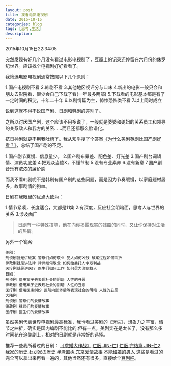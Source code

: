 ```yaml
---
layout: post
title: 我看电影电视剧
date: 2015-10-15
categories: blog
tags: [思考,生活]
description: 
---
```


2015年10月15日22:34:05

突然发现有好几个月没有看过电影电视剧了，豆瓣上的记录还停留在六月份的侏罗纪世界。应该找个电视剧好好看看了。

我筛选电影电视剧通常按照以下几个原则：  

1.国产电视剧不看
2.韩剧不看
3.其他地区视评分与口味
4.新出的电影一般只会和朋友去影院看，很少会自己下载了看(一年最多两部)
5.下载看的电影基本都是有了一定时间的积淀，十年二十年
6.以剧情篇为主，惊悚恐怖类不看
7.以上同时成立

说到这就不得不说国产剧、日剧和韩剧的差别了。

之所以讨厌国产剧，这个应该不用多说了，一般就是婆婆和媳妇的关系员工和领导的关系敌人和我方的关系……而且还都那么脸谱化。

抗日神剧就更不用我吐槽了。我从知乎搜了个答案[《为什么美剧英剧比国产剧好看？》](http://www.zhihu.com/question/21894570)，总结了国产剧的不足。

1.国产剧节奏慢、信息量少。
2.国产剧布景差、配色差、灯光差
3.国产剧台词矫情、演员功底差
4.把观众当傻X，不懂节制
5.没有专业素养
6.没有新意
7.国产剧音乐有浓浓的廉价感

而我不看韩剧呢不是韩剧有国产剧的这些问题，而是因为节奏缓慢，以家庭题材居多，故事剧情的狗血。

日剧在我眼里的优点大致为：

1.情节紧凑，长度适合，大都是11集
2.有深度，反应社会阴暗面，思考人与世界的关系
3.涉及面广

>日剧有一种特殊技能，他在向你揭露现实的残酷的同时，又让你保持对生活的热情。

另外一个答案:

	美剧：
	刑侦剧就是讲破案 警察们如何敬业 犯人如何凶残 破案过程如何曲折
	律政剧就是讲法律 律师如何敬业 如何给委托人争取利益
	医疗剧就是讲医疗 医生们如何工作 如何尽力治病救人
	日剧：
	刑侦剧 借用案子去表现社会的阴暗 人性的丑恶
	律政剧 借用案子去表现社会的阴暗 人性的丑恶
	医疗剧 借用医患纠纷 医院内部矛盾等表现社会的阴暗 人性的丑恶
	大陆剧 
	刑侦剧 警察们的爱情故事
	律政剧 律师们的爱情故事
	医疗剧 医生们的爱情故事

虽然美剧代表世界电视剧最高标准，我也看过美剧的《迷失》，想象力之丰富，情节之曲折，确实是国内编剧不能比的;但有一点，美剧实在是太长了，没有那么多时间花在追美剧上，相对的日剧就是非常好的选择。

推荐一些我所看过的日剧：
[《求婚大作战》](http://movie.douban.com/subject/2018131/)
[仁医 JIN-仁1](http://movie.douban.com/subject/3892394/)
[仁医 完结篇 JIN-仁2](http://movie.douban.com/subject/4881202/)
[我家的历史 わが家の歴史](http://movie.douban.com/subject/4022142/)
[半泽直树 ](http://movie.douban.com/subject/24697949/)
[东京爱情故事](http://movie.douban.com/subject/1438760/)
[不能结婚的男人](http://movie.douban.com/subject/2160933/)
这些是看过的完全可以拿出来再看一遍的，其他当然还有很多，直接给个[豆列吧](http://www.douban.com/doulist/940176/)。 


